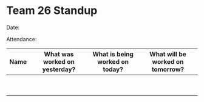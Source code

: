<h1> Team 26 Standup</h1>

Date: 

Attendance: 

| Name | What was worked on yesterday?  | What is being worked on today? | What will be worked on tomorrow? |
|------|--------------------------------|--------------------------------|----------------------------------|
|      |                                |                                |                                  |
|      |                                |                                |                                  |
|      |                                |                                |                                  |
|      |                                |                                |                                  |
|      |                                |                                |                                  |
|      |                                |                                |                                  |
|      |                                |                                |                                  |
|      |                                |                                |                                  |
|      |                                |                                |                                  |
